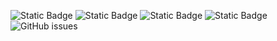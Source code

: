 ![Static Badge](https://img.shields.io/badge/blacklists-60-000000) ![Static Badge](https://img.shields.io/badge/blacklisted-3127523-cc0000) ![Static Badge](https://img.shields.io/badge/whitelisted-2244-00CC00) ![Static Badge](https://img.shields.io/badge/streaming_blacklist-28107-000000) ![GitHub issues](https://img.shields.io/github/issues/fabriziosalmi/blacklists)
